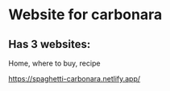 # Website for carbonara

## Has 3 websites:

Home, where to buy, recipe

https://spaghetti-carbonara.netlify.app/
